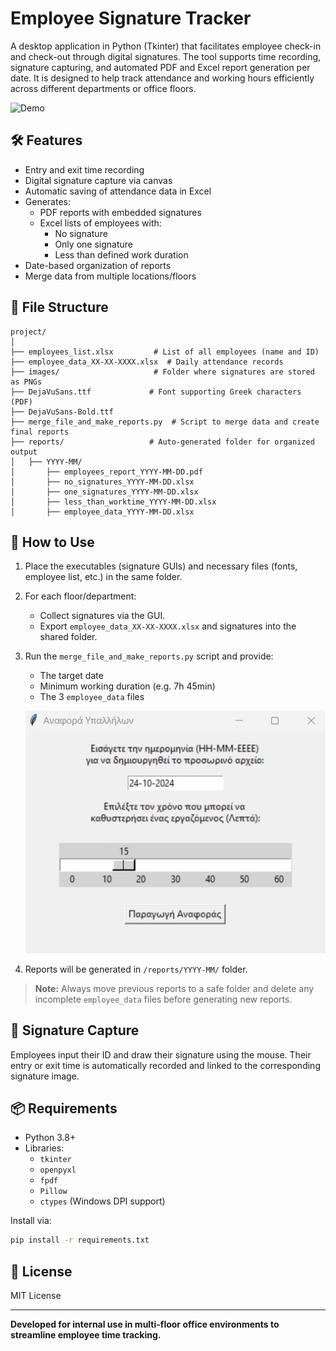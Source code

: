 # Employee Signature Tracker

A desktop application in Python (Tkinter) that facilitates employee check-in and check-out through digital signatures. The tool supports time recording, signature capturing, and automated PDF and Excel report generation per date. It is designed to help track attendance and working hours efficiently across different departments or office floors.

![Demo](assets/singnature.gif)

## 🛠 Features

- Entry and exit time recording
- Digital signature capture via canvas
- Automatic saving of attendance data in Excel
- Generates:
  - PDF reports with embedded signatures
  - Excel lists of employees with:
    - No signature
    - Only one signature
    - Less than defined work duration
- Date-based organization of reports
- Merge data from multiple locations/floors

## 📁 File Structure

```
project/
│
├── employees_list.xlsx         # List of all employees (name and ID)
├── employee_data_XX-XX-XXXX.xlsx  # Daily attendance records
├── images/                     # Folder where signatures are stored as PNGs
├── DejaVuSans.ttf             # Font supporting Greek characters (PDF)
├── DejaVuSans-Bold.ttf
├── merge_file_and_make_reports.py  # Script to merge data and create final reports
├── reports/                   # Auto-generated folder for organized output
│   ├── YYYY-MM/
│       ├── employees_report_YYYY-MM-DD.pdf
│       ├── no_signatures_YYYY-MM-DD.xlsx
│       ├── one_signatures_YYYY-MM-DD.xlsx
│       ├── less_than_worktime_YYYY-MM-DD.xlsx
│       ├── employee_data_YYYY-MM-DD.xlsx
```

## 🚀 How to Use

1. Place the executables (signature GUIs) and necessary files (fonts, employee list, etc.) in the same folder.
2. For each floor/department:
   - Collect signatures via the GUI.
   - Export `employee_data_XX-XX-XXXX.xlsx` and signatures into the shared folder.
3. Run the `merge_file_and_make_reports.py` script and provide:
   - The target date
   - Minimum working duration (e.g. 7h 45min)
   - The 3 `employee_data` files
   
    ![App Screenshot](assets/report_gui.png)

4. Reports will be generated in `/reports/YYYY-MM/` folder.

> **Note:** Always move previous reports to a safe folder and delete any incomplete `employee_data` files before generating new reports.

## 🕋️ Signature Capture

Employees input their ID and draw their signature using the mouse. Their entry or exit time is automatically recorded and linked to the corresponding signature image.

## 📦 Requirements

- Python 3.8+
- Libraries:
  - `tkinter`
  - `openpyxl`
  - `fpdf`
  - `Pillow`
  - `ctypes` (Windows DPI support)

Install via:

```bash
pip install -r requirements.txt
```

## 📁 License

MIT License

---

**Developed for internal use in multi-floor office environments to streamline employee time tracking.**

